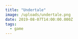 ```yaml
---
title: "Undertale"
image: /uploads/undertale.png
date: 2019-08-07T14:00:00.000Z
tags:
  - game
---
```


